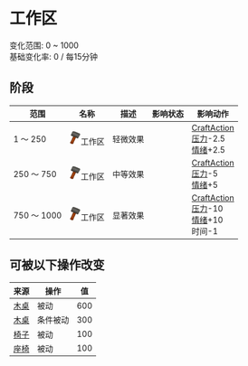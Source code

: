 # 工作区  
变化范围: 0 ~ 1000  
基础变化率: 0 / 每15分钟  
## 阶段  
范围  |  名称  |  描述  |  影响状态  |  影响动作  
----  |  ----  |  ----  |  ----  |  ----  
1 ～ 250  |  <img decoding="async" src="Sprite/Construction.png" style="width:20px;">工作区  |  轻微效果  |    |  [CraftAction](CraftAction.md)<br>[压力](Stress.md)-2.5<br>[情绪](Morale.md)+2.5  
250 ～ 750  |  <img decoding="async" src="Sprite/Construction.png" style="width:20px;">工作区  |  中等效果  |    |  [CraftAction](CraftAction.md)<br>[压力](Stress.md)-5<br>[情绪](Morale.md)+5  
750 ～ 1000  |  <img decoding="async" src="Sprite/Construction.png" style="width:20px;">工作区  |  显著效果  |    |  [CraftAction](CraftAction.md)<br>[压力](Stress.md)-10<br>[情绪](Morale.md)+10<br>时间-1  
## 可被以下操作改变  
来源  |  操作  |  值  
----  |  ----  |  ----  
[木桌](Table.md)  |  被动  |  600  
[木桌](Table.md)  |  条件被动  |  300  
[椅子](ChairPlaced.md)  |  被动  |  100  
[座椅](SeatPlaced.md)  |  被动  |  100  
